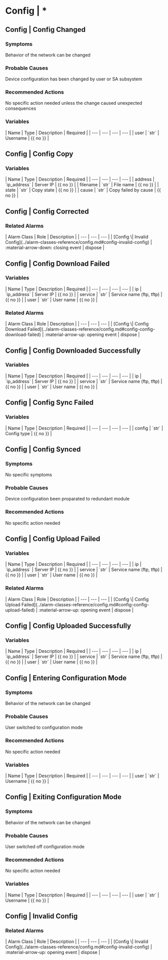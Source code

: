 # Config | *


## Config | Config Changed
<h3>Symptoms</h3>
Behavior of the network can be changed


<h3>Probable Causes</h3>
Device configuration has been changed by user or SA subsystem


<h3>Recommended Actions</h3>
No specific action needed unless the change caused unexpected consequences


<h3>Variables</h3>
| Name | Type | Description | Required |
| --- | --- | --- | --- |
| user | `str` | Username | {{ no }} |




## Config | Config Copy




<h3>Variables</h3>
| Name | Type | Description | Required |
| --- | --- | --- | --- |
| address | `ip_address` | Server IP | {{ no }} |
| filename | `str` | File name | {{ no }} |
| state | `str` | Copy state | {{ no }} |
| cause | `str` | Copy failed by cause | {{ no }} |




## Config | Config Corrected




<h3>Related Alarms</h3>
| Alarm Class | Role | Description |
| --- | --- | --- |
| [Config \| Invalid Config](../alarm-classes-reference/config.md#config-invalid-config) | :material-arrow-down: closing event | dispose |



## Config | Config Download Failed




<h3>Variables</h3>
| Name | Type | Description | Required |
| --- | --- | --- | --- |
| ip | `ip_address` | Server IP | {{ no }} |
| service | `str` | Service name (ftp, tftp) | {{ no }} |
| user | `str` | User name | {{ no }} |


<h3>Related Alarms</h3>
| Alarm Class | Role | Description |
| --- | --- | --- |
| [Config \| Config Download Failed](../alarm-classes-reference/config.md#config-config-download-failed) | :material-arrow-up: opening event | dispose |



## Config | Config Downloaded Successfully




<h3>Variables</h3>
| Name | Type | Description | Required |
| --- | --- | --- | --- |
| ip | `ip_address` | Server IP | {{ no }} |
| service | `str` | Service name (ftp, tftp) | {{ no }} |
| user | `str` | User name | {{ no }} |




## Config | Config Sync Failed




<h3>Variables</h3>
| Name | Type | Description | Required |
| --- | --- | --- | --- |
| config | `str` | Config type | {{ no }} |




## Config | Config Synced
<h3>Symptoms</h3>
No specific symptoms


<h3>Probable Causes</h3>
Device configuration been proparated to redundant module


<h3>Recommended Actions</h3>
No specific action needed




## Config | Config Upload Failed




<h3>Variables</h3>
| Name | Type | Description | Required |
| --- | --- | --- | --- |
| ip | `ip_address` | Server IP | {{ no }} |
| service | `str` | Service name (ftp, tftp) | {{ no }} |
| user | `str` | User name | {{ no }} |


<h3>Related Alarms</h3>
| Alarm Class | Role | Description |
| --- | --- | --- |
| [Config \| Config Upload Failed](../alarm-classes-reference/config.md#config-config-upload-failed) | :material-arrow-up: opening event | dispose |



## Config | Config Uploaded Successfully




<h3>Variables</h3>
| Name | Type | Description | Required |
| --- | --- | --- | --- |
| ip | `ip_address` | Server IP | {{ no }} |
| service | `str` | Service name (ftp, tftp) | {{ no }} |
| user | `str` | User name | {{ no }} |




## Config | Entering Configuration Mode
<h3>Symptoms</h3>
Behavior of the network can be changed


<h3>Probable Causes</h3>
User switched to configuration mode


<h3>Recommended Actions</h3>
No specific action needed


<h3>Variables</h3>
| Name | Type | Description | Required |
| --- | --- | --- | --- |
| user | `str` | Username | {{ no }} |




## Config | Exiting Configuration Mode
<h3>Symptoms</h3>
Behavior of the network can be changed


<h3>Probable Causes</h3>
User switched off configuration mode


<h3>Recommended Actions</h3>
No specific action needed


<h3>Variables</h3>
| Name | Type | Description | Required |
| --- | --- | --- | --- |
| user | `str` | Username | {{ no }} |




## Config | Invalid Config




<h3>Related Alarms</h3>
| Alarm Class | Role | Description |
| --- | --- | --- |
| [Config \| Invalid Config](../alarm-classes-reference/config.md#config-invalid-config) | :material-arrow-up: opening event | dispose |


